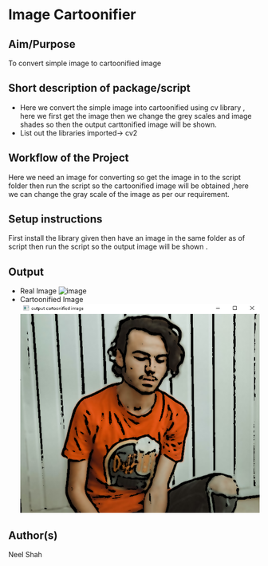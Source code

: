 # Image Cartoonifier

## Aim/Purpose

To convert simple image to cartoonified image

## Short description of package/script

- Here we convert the simple image into cartoonified using cv library , here we first get the image then we change the grey scales and image shades so then the output carttonified image will be shown.
- List out the libraries imported-> cv2


## Workflow of the Project

Here we need an image for converting so get the image in to the script folder then run the script so the cartoonified image will be obtained ,here we can change the gray scale of the image as per our requirement.


## Setup instructions

First install the library given then have an image in the same folder as of script then run the script so the output image will be shown .


## Output
- Real Image
![image](Images/image.png)
- Cartoonified Image
![image](Images/output(cartoon).png)

## Author(s)

Neel Shah
